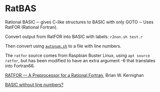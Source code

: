 # RatBAS
Rational BASIC ─ gives C-like structures to BASIC with only GOTO ─ Uses RatFOR (Rational Fortran).

Convert output from RatFOR into BASIC with labels:
`r2non.sh test.r`

Then convert using [`autonum.sh`](https://murray2.com/threads/basic-without-line-numbers.406/) to a file with line numbers.

The `ratfor` source comes from Raspbian Buster Linux, using `apt source ratfor`, but has been modified to have an extra
argument -6 that translates into Fortran66.

[RATFOR — A Preprocessor for a Rational Fortran](https://wolfram.schneider.org/bsd/7thEdManVol2/ratfor/ratfor.pdf), Brian W. Kernighan

[BASIC without line numbers?](https://murray2.com/threads/basic-without-line-numbers.406/)
